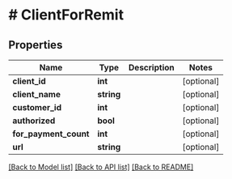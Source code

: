 # # ClientForRemit

## Properties

Name | Type | Description | Notes
------------ | ------------- | ------------- | -------------
**client_id** | **int** |  | [optional]
**client_name** | **string** |  | [optional]
**customer_id** | **int** |  | [optional]
**authorized** | **bool** |  | [optional]
**for_payment_count** | **int** |  | [optional]
**url** | **string** |  | [optional]

[[Back to Model list]](../../README.md#models) [[Back to API list]](../../README.md#endpoints) [[Back to README]](../../README.md)
